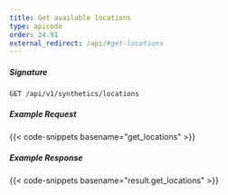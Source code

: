 ```yaml
---
title: Get available locations
type: apicode
order: 24.91
external_redirect: /api/#get-locations
---
```


##### Signature
`GET /api/v1/synthetics/locations`

##### Example Request

{{< code-snippets basename="get_locations" >}}

##### Example Response

{{< code-snippets basename="result.get_locations" >}}
